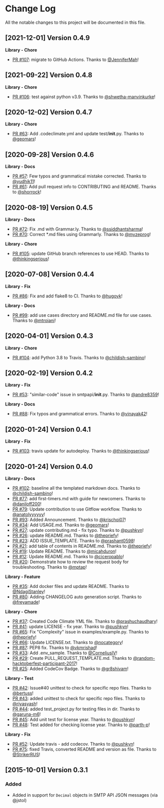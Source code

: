 # Change Log
All the notable changes to this project will be documented in this file.

[2021-12-01] Version 0.4.9
--------------------------
**Library - Chore**
- [PR #107](https://github.com/sendgrid/smtpapi-python/pull/107): migrate to GitHub Actions. Thanks to [@JenniferMah](https://github.com/JenniferMah)!


[2021-09-22] Version 0.4.8
--------------------------
**Library - Chore**
- [PR #106](https://github.com/sendgrid/smtpapi-python/pull/106): test against python v3.9. Thanks to [@shwetha-manvinkurke](https://github.com/shwetha-manvinkurke)!


[2020-12-02] Version 0.4.7
--------------------------
**Library - Chore**
- [PR #63](https://github.com/sendgrid/smtpapi-python/pull/63): Add .codeclimate.yml and update test/__init__.py. Thanks to [@geomars](https://github.com/geomars)!


[2020-09-28] Version 0.4.6
--------------------------
**Library - Docs**
- [PR #57](https://github.com/sendgrid/smtpapi-python/pull/57): Few typos and grammatical mistake corrected. Thanks to [@yudhik11](https://github.com/yudhik11)!
- [PR #61](https://github.com/sendgrid/smtpapi-python/pull/61): Add pull request info to CONTRIBUTING and README. Thanks to [@shorrock](https://github.com/shorrock)!


[2020-08-19] Version 0.4.5
--------------------------
**Library - Docs**
- [PR #72](https://github.com/sendgrid/smtpapi-python/pull/72): Fix .md with Grammar.ly. Thanks to [@ssiddhantsharma](https://github.com/ssiddhantsharma)!
- [PR #70](https://github.com/sendgrid/smtpapi-python/pull/70): Correct *.md files using Grammarly. Thanks to [@myzeprog](https://github.com/myzeprog)!

**Library - Chore**
- [PR #105](https://github.com/sendgrid/smtpapi-python/pull/105): update GitHub branch references to use HEAD. Thanks to [@thinkingserious](https://github.com/thinkingserious)!


[2020-07-08] Version 0.4.4
--------------------------
**Library - Fix**
- [PR #86](https://github.com/sendgrid/smtpapi-python/pull/86): Fix and add flake8 to CI. Thanks to [@hugovk](https://github.com/hugovk)!

**Library - Docs**
- [PR #99](https://github.com/sendgrid/smtpapi-python/pull/99): add use cases directory and README.md file for use cases. Thanks to [@mtroiani](https://github.com/mtroiani)!


[2020-04-01] Version 0.4.3
--------------------------
**Library - Chore**
- [PR #104](https://github.com/sendgrid/smtpapi-python/pull/104): add Python 3.8 to Travis. Thanks to [@childish-sambino](https://github.com/childish-sambino)!


[2020-02-19] Version 0.4.2
--------------------------
**Library - Fix**
- [PR #53](https://github.com/sendgrid/smtpapi-python/pull/53): "similar-code" issue in smtpapi/__init__.py. Thanks to [@andre8359](https://github.com/andre8359)!

**Library - Docs**
- [PR #88](https://github.com/sendgrid/smtpapi-python/pull/88): Fix typos and grammatical errors. Thanks to [@vinayak42](https://github.com/vinayak42)!


[2020-01-24] Version 0.4.1
--------------------------
**Library - Fix**
- [PR #103](https://github.com/sendgrid/smtpapi-python/pull/103): travis update for autodeploy. Thanks to [@thinkingserious](https://github.com/thinkingserious)!


[2020-01-24] Version 0.4.0
--------------------------
**Library - Docs**
- [PR #102](https://github.com/sendgrid/smtpapi-python/pull/102): baseline all the templated markdown docs. Thanks to [@childish-sambino](https://github.com/childish-sambino)!
- [PR #77](https://github.com/sendgrid/smtpapi-python/pull/77): add first-timers.md with guide for newcomers. Thanks to [@daniloff200](https://github.com/daniloff200)!
- [PR #79](https://github.com/sendgrid/smtpapi-python/pull/79): Update contribution to use Gitflow workflow. Thanks to [@anatolyyyyyy](https://github.com/anatolyyyyyy)!
- [PR #93](https://github.com/sendgrid/smtpapi-python/pull/93): Added Announcement. Thanks to [@krischoi07](https://github.com/krischoi07)!
- [PR #34](https://github.com/sendgrid/smtpapi-python/pull/34): Add USAGE.md. Thanks to [@geomars](https://github.com/geomars)!
- [PR #27](https://github.com/sendgrid/smtpapi-python/pull/27): update contributing.md - fix typo. Thanks to [@pushkyn](https://github.com/pushkyn)!
- [PR #26](https://github.com/sendgrid/smtpapi-python/pull/26): update README.md. Thanks to [@thepriefy](https://github.com/thepriefy)!
- [PR #23](https://github.com/sendgrid/smtpapi-python/pull/23): ADD ISSUE_TEMPLATE. Thanks to [@prashant0598](https://github.com/prashant0598)!
- [PR #21](https://github.com/sendgrid/smtpapi-python/pull/21): add table of contents in README.md. Thanks to [@thepriefy](https://github.com/thepriefy)!
- [PR #19](https://github.com/sendgrid/smtpapi-python/pull/19): Update README. Thanks to [@micahduron](https://github.com/micahduron)!
- [PR #12](https://github.com/sendgrid/smtpapi-python/pull/12): Update README.md. Thanks to [@ciceropablo](https://github.com/ciceropablo)!
- [PR #20](https://github.com/sendgrid/smtpapi-python/pull/20): Demonstrate how to review the request body for troubleshooting. Thanks to [@mptap](https://github.com/mptap)!

**Library - Feature**
- [PR #35](https://github.com/sendgrid/smtpapi-python/pull/35): Add docker files and update README. Thanks to [@NdagiStanley](https://github.com/NdagiStanley)!
- [PR #80](https://github.com/sendgrid/smtpapi-python/pull/80): Adding CHANGELOG auto generation script. Thanks to [@freyamade](https://github.com/freyamade)!

**Library - Chore**
- [PR #37](https://github.com/sendgrid/smtpapi-python/pull/37): Created Code Climate YML file. Thanks to [@prashuchaudhary](https://github.com/prashuchaudhary)!
- [PR #41](https://github.com/sendgrid/smtpapi-python/pull/41): update LICENSE - fix year. Thanks to [@pushkyn](https://github.com/pushkyn)!
- [PR #65](https://github.com/sendgrid/smtpapi-python/pull/65): Fix "Complexity" issue in examples/example.py. Thanks to [@thepriefy](https://github.com/thepriefy)!
- [PR #66](https://github.com/sendgrid/smtpapi-python/pull/66): Update LICENSE.txt. Thanks to [@nocategory](https://github.com/nocategory)!
- [PR #87](https://github.com/sendgrid/smtpapi-python/pull/87): PEP8 fix. Thanks to [@vkmrishad](https://github.com/vkmrishad)!
- [PR #33](https://github.com/sendgrid/smtpapi-python/pull/33): Add .env_sample. Thanks to [@CorneliusIV](https://github.com/CorneliusIV)!
- [PR #29](https://github.com/sendgrid/smtpapi-python/pull/29): Create PULL_REQUEST_TEMPLATE.md. Thanks to [@random-hacktoberfest-participant-2017](https://github.com/random-hacktoberfest-participant-2017)!
- [PR #25](https://github.com/sendgrid/smtpapi-python/pull/25): Added CodeCov Badge. Thanks to [@gr8shivam](https://github.com/gr8shivam)!

**Library - Test**
- [PR #42](https://github.com/sendgrid/smtpapi-python/pull/42): Issue#40 unittest to check for specific repo files. Thanks to [@bertuss](https://github.com/bertuss)!
- [PR #43](https://github.com/sendgrid/smtpapi-python/pull/43): added unittest to check for specific repo files. Thanks to [@riyasyash](https://github.com/riyasyash)!
- [PR #44](https://github.com/sendgrid/smtpapi-python/pull/44): added test_project.py for testing files in dir. Thanks to [@garuna-m6](https://github.com/garuna-m6)!
- [PR #45](https://github.com/sendgrid/smtpapi-python/pull/45): Add unit test for license year. Thanks to [@pushkyn](https://github.com/pushkyn)!
- [PR #48](https://github.com/sendgrid/smtpapi-python/pull/48): Test added for checking license year. Thanks to [@parth-p](https://github.com/parth-p)!

**Library - Fix**
- [PR #52](https://github.com/sendgrid/smtpapi-python/pull/52): Update travis - add codecov. Thanks to [@pushkyn](https://github.com/pushkyn)!
- [PR #75](https://github.com/sendgrid/smtpapi-python/pull/75): fixed Travis, converted README and version as file. Thanks to [@StrikerRUS](https://github.com/StrikerRUS)!


[2015-10-01] Version 0.3.1
---------------------------

### Added
- Added in support for `Decimal` objects in SMTP API JSON messages (via @jstol)
